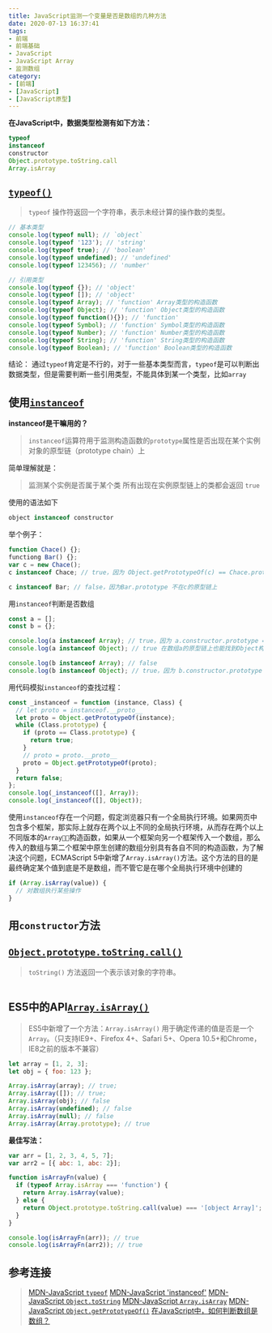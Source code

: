 ```yaml
---
title: JavaScript监测一个变量是否是数组的几种方法
date: 2020-07-13 16:37:41
tags:
- 前端
- 前端基础
- JavaScript
- JavaScript Array
- 监测数组
category:
- [前端]
- [JavaScript]
- [JavaScript原型]
---
```


**在JavaScript中，数据类型检测有如下方法：**

```javascript
typeof
instanceof
constructor
Object.prototype.toString.call
Array.isArray
```

## [`typeof()`](https://developer.mozilla.org/zh-CN/docs/Web/JavaScript/Reference/Operators/typeof)

> `typeof` 操作符返回一个字符串，表示未经计算的操作数的类型。

```javascript
// 基本类型
console.log(typeof null); // `object`
console.log(typeof '123'); // 'string'
console.log(typeof true); // 'boolean'
console.log(typeof undefined); // 'undefined'
console.log(typeof 123456); // 'number'

// 引用类型
console.log(typeof {}); // 'object'
console.log(typeof []); // 'object'
console.log(typeof Array); // 'function' Array类型的构造函数
console.log(typeof Object); // 'function' Object类型的构造函数
console.log(typeof function(){}); // 'function'
console.log(typeof Symbol); // 'function' Symbol类型的构造函数
console.log(typeof Number); // 'function' Number类型的构造函数
console.log(typeof String); // 'function' String类型的构造函数
console.log(typeof Boolean); // 'function' Boolean类型的构造函数

```

结论： 通过`typeof`肯定是不行的，对于一些基本类型而言，`typeof`是可以判断出数据类型，但是需要判断一些引用类型，不能具体到某一个类型，比如`array`

## 使用[`instanceof`](https://developer.mozilla.org/zh-CN/docs/Web/JavaScript/Reference/Operators/instanceof)

**instanceof是干嘛用的？**

> `instanceof`运算符用于监测构造函数的`prototype`属性是否出现在某个实例对象的原型链（prototype chain）上

简单理解就是：

> 监测某个实例是否属于某个类
> 所有出现在实例原型链上的类都会返回 `true`

使用的语法如下

```javascript
object instanceof constructor
```

举个例子：

```javascript
function Chace() {};
functiong Bar() {};
var c = new Chace();
c instanceof Chace; // true，因为 Object.getPrototypeOf(c) == Chace.prototype

c instanceof Bar; // false，因为Bar.prototype 不在c的原型链上

```

用`instanceof`判断是否数组

```javascript
const a = [];
const b = {};

console.log(a instanceof Array); // true，因为 a.constructor.prototype == Array.prototype;
console.log(a instanceof Object); // true 在数组a的原型链上也能找到Object构造函数 因为, a.constructor.prototype.__proto__.constructor.prototype == Object.prototype;

console.log(b instanceof Array); // false
console.log(b instanceof Object); // true，因为 b.constructor.prototype == Object.prototype;
```

用代码模拟`instanceof`的查找过程：

```javascript
const _instanceof = function (instance, Class) {
  // let proto = instanceof.__proto__
  let proto = Object.getPrototypeOf(instance);
  while (Class.prototype) {
    if (proto == Class.prototype) {
      return true;
    }
    // proto = proto.__proto__
    proto = Object.getPrototypeOf(proto);
  }
  return false;
};
console.log(_instanceof([], Array));
console.log(_instanceof([], Object));
```

使用`instanceof`存在一个问题，假定浏览器只有一个全局执行环境。如果网页中包含多个框架，那实际上就存在两个以上不同的全局执行环境，从而存在两个以上不同版本的`Array`构造函数，如果从一个框架向另一个框架传入一个数组，那么传入的数组与第二个框架中原生创建的数组分别具有各自不同的构造函数，为了解决这个问题，ECMAScript 5中新增了`Array.isArray()`方法。这个方法的目的是最终确定某个值到底是不是数组，而不管它是在哪个全局执行环境中创建的

```javascript
if (Array.isArray(value)) {
  // 对数组执行某些操作
}
```

## 用`constructor`方法

## [`Object.prototype.toString.call()`](https://developer.mozilla.org/zh-CN/docs/Web/JavaScript/Reference/Global_Objects/Object/toString)

> `toString()` 方法返回一个表示该对象的字符串。

```javascript

```

## ES5中的API[`Array.isArray()`](https://developer.mozilla.org/zh-CN/docs/Web/JavaScript/Reference/Global_Objects/Array/isArray)

> ES5中新增了一个方法：`Array.isArray()` 用于确定传递的值是否是一个 `Array`。（只支持IE9+、Firefox 4+、Safari 5+、Opera 10.5+和Chrome，IE8之前的版本不兼容）

```javascript
let array = [1, 2, 3];
let obj = { foo: 123 };

Array.isArray(array); // true;
Array.isArray([]); // true;
Array.isArray(obj); // false
Array.isArray(undefined); // false
Array.isArray(null); // false
Array.isArray(Array.prototype); // true
```

**最佳写法：**

```javascript
var arr = [1, 2, 3, 4, 5, 7];
var arr2 = [{ abc: 1, abc: 2}];

function isArrayFn(value) {
  if (typeof Array.isArray === 'function') {
    return Array.isArray(value);
  } else {
    return Object.prototype.toString.call(value) === '[object Array]';
  }
}

console.log(isArrayFn(arr)); // true
console.log(isArrayFn(arr2)); // true
```

## 参考连接

> [MDN-JavaScript `typeof`](https://developer.mozilla.org/zh-CN/docs/Web/JavaScript/Reference/Operators/typeof)
> [MDN-JavaScript 'instanceof'](https://developer.mozilla.org/zh-CN/docs/Web/JavaScript/Reference/Operators/instanceof)
> [MDN-JavaScript `Object.toString`](https://developer.mozilla.org/zh-CN/docs/Web/JavaScript/Reference/Global_Objects/Object/toString)
> [MDN-JavaScript `Array.isArray`](https://developer.mozilla.org/zh-CN/docs/Web/JavaScript/Reference/Global_Objects/Array/isArray)
> [MDN-JavaScript `Object.getPrototypeOf()`](https://developer.mozilla.org/zh-CN/docs/Web/JavaScript/Reference/Global_Objects/Object/GetPrototypeOf)
> [在JavaScript中，如何判断数组是数组？](https://segmentfault.com/a/1190000006150186)
